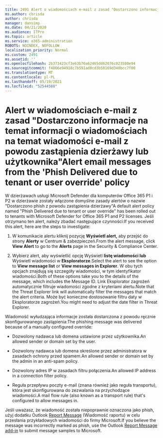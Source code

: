 ```yaml
---
title: 2491 Alert o wiadomościach e-mail z zasad "Dostarczono informacje o wiadomościach phish z powodu zastąpienia dzierżawy lub użytkownika"
ms.author: chrisda
author: chrisda
manager: dansimp
ms.date: 04/21/2020
ms.audience: ITPro
ms.topic: article
ms.service: o365-administration
ROBOTS: NOINDEX, NOFOLLOW
localization_priority: Normal
ms.custom: 2491
ms.assetid: ''
ms.openlocfilehash: 2b373423cf3e63b76a62465dd62076c023580e94
ms.sourcegitcommit: f4866e94918c7b591ad0cd3b58169d340bcc7f00
ms.translationtype: MT
ms.contentlocale: pl-PL
ms.lasthandoff: 05/19/2021
ms.locfileid: "52544588"
---
```

# <a name="alert-email-messages-from-the-phish-delivered-due-to-tenant-or-user-override-policy"></a><span data-ttu-id="8077b-102">Alert w wiadomościach e-mail z zasad "Dostarczono informacje na temat informacji o wiadomościach na temat wiadomości e-mail z powodu zastąpienia dzierżawy lub użytkownika"</span><span class="sxs-lookup"><span data-stu-id="8077b-102">Alert email messages from the 'Phish Delivered due to tenant or user override' policy</span></span>

<span data-ttu-id="8077b-103">W dzierżawach usługi Microsoft Defender dla komputerów Office 365 P1 i P2 w dzierżawie zostały włączone domyślne zasady alertów o nazwie "Dostarczono phish z powodu zastąpienia dzierżawy"</span><span class="sxs-lookup"><span data-stu-id="8077b-103">A default alert policy named "Phish Delivered due to tenant or user override" has been rolled out to tenants with Microsoft Defender for Office 365 P1 and P2 licenses.</span></span> <span data-ttu-id="8077b-104">Jeśli otrzymano ten alert, należy zbadać następujące czynności:</span><span class="sxs-lookup"><span data-stu-id="8077b-104">If you received this alert, here are the steps to investigate:</span></span>

1. <span data-ttu-id="8077b-105">W komunikacie alertu kliknij pozycję **Wyświetl alert,** aby przejść do strony **Alerty** w Centrum & zabezpieczeń.</span><span class="sxs-lookup"><span data-stu-id="8077b-105">From the alert message, click **View Alert** to go to the **Alerts** page in the Security & Compliance Center.</span></span>

2. <span data-ttu-id="8077b-106">Wybierz alert, aby wyświetlić opcję Wyświetl **listę wiadomości lub** Wyświetl wiadomości w **Eksploratorze**.</span><span class="sxs-lookup"><span data-stu-id="8077b-106">Select the alert to see the option to **View message list** or **View messages in Explorer**.</span></span> <span data-ttu-id="8077b-107">W obu tych opcjach znajdują się szczegóły wiadomości, w tym identyfikator wiadomości.</span><span class="sxs-lookup"><span data-stu-id="8077b-107">Both of these options take you to the details of the message, which includes the Message ID.</span></span> <span data-ttu-id="8077b-108">Link Eksplorator zagrożeń automatycznie filtruje wiadomości zgodne z kryteriami alertu.</span><span class="sxs-lookup"><span data-stu-id="8077b-108">Note that the Threat Explorer link will automatically filter the messages that match the alert criteria.</span></span> <span data-ttu-id="8077b-109">Może być konieczne dostosowanie filtru daty w Eksploratorze zagrożeń.</span><span class="sxs-lookup"><span data-stu-id="8077b-109">You might need to adjust the date filter in Threat Explorer.</span></span>

<span data-ttu-id="8077b-110">Wiadomość wyłudzająca informacje została dostarczona z powodu ręcznie skonfigurowanego zastąpienia:</span><span class="sxs-lookup"><span data-stu-id="8077b-110">The phishing message was delivered because of a manually configured override:</span></span>

- <span data-ttu-id="8077b-111">Dozwolony nadawca lub domena ustawione przez użytkownika.</span><span class="sxs-lookup"><span data-stu-id="8077b-111">An allowed sender or domain set by the user.</span></span>

- <span data-ttu-id="8077b-112">Dozwolony nadawca lub domena określone przez administratora w zasadach ochrony przed spamem.</span><span class="sxs-lookup"><span data-stu-id="8077b-112">An allowed sender or domain set by the admin in an anti-spam policy.</span></span>

- <span data-ttu-id="8077b-113">Dozwolony adres IP w zasadach filtru połączenia.</span><span class="sxs-lookup"><span data-stu-id="8077b-113">An allowed IP address in a connection filter policy.</span></span>

- <span data-ttu-id="8077b-114">Reguła przepływu poczty e-mail (znana również jako reguła transportu), która jest skonfigurowana do zezwalania na przychodzące wiadomości.</span><span class="sxs-lookup"><span data-stu-id="8077b-114">A mail flow rule (also known as a transport rule) that's configured to allow messages in.</span></span>

<span data-ttu-id="8077b-115">Jeśli uważasz, że wiadomość została niepoprawnie oznaczona jako phish, użyj dodatku Outlook [Report Message](https://support.office.com/article/b5caa9f1-cdf3-4443-af8c-ff724ea719d2) (Wiadomość raportu) w celu przesłania przykładowych wiadomości do firmy Microsoft.</span><span class="sxs-lookup"><span data-stu-id="8077b-115">If you believe the message was incorrectly marked as phish, use the Outlook [Report Message add-in](https://support.office.com/article/b5caa9f1-cdf3-4443-af8c-ff724ea719d2) to submit message samples to Microsoft.</span></span>
